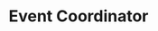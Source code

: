 ---
path: "/team/kristin-martin"
order: 11
name: "Kristin Martin"
title: "Event Coordinator"
photo: "/images/volunteers/kristin.jpg"
facebook: "https://www.facebook.com/jakekristin"
instagram: "https://www.instagram.com/kristinmartin1090/"
category: "Team"
---